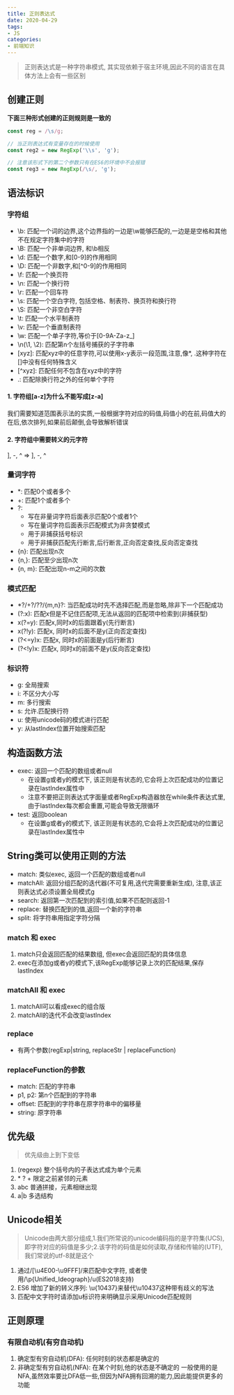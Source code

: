 ```yaml
---
title: 正则表达式
date: 2020-04-29
tags:
- JS
categories:
- 前端知识
---
```

> 正则表达式是一种字符串模式, 其实现依赖于宿主环境,因此不同的语言在具体方法上会有一些区别

## 创建正则
**下面三种形式创建的正则规则是一致的**
```js
const reg = /\s/g;

// 当正则表达式有变量存在的时候使用
const reg2 = new RegExp('\\s', 'g'); 

// 注意该形式下的第二个参数只有在ES6的环境中不会报错
const reg3 = new RegExp(/\s/, 'g');
```
## 语法标识
### 字符组
- \b: 匹配一个词的边界,这个边界指的一边是\w能够匹配的,一边是是空格和其他不在规定字符集中的字符
- \B: 匹配一个非单词边界, 和\b相反
- \d: 匹配一个数字,和[0-9]的作用相同
- \D: 匹配一个非数字,和[^0-9]的作用相同
- \f: 匹配一个换页符
- \n: 匹配一个换行符
- \r: 匹配一个回车符
- \s: 匹配一个空白字符, 包括空格、制表符、换页符和换行符
- \S: 匹配一个非空白字符
- \t: 匹配一个水平制表符
- \v: 匹配一个垂直制表符
- \w: 匹配一个单子字符,等价于[0-9A-Za-z_]
- \n(\1, \2): 匹配第n个左括号捕获的子字符串
- \[xyz\]: 匹配xyz中的任意字符,可以使用x-y表示一段范围,注意,像*, .这种字符在[]中没有任何特殊含义
- \[^xyz\]: 匹配任何不包含在xyz中的字符
- .: 匹配除换行符之外的任何单个字符

#### 1. 字符组[a-z]为什么不能写成[z-a]
我们需要知道范围表示法的实质,一般根据字符对应的码值,码值小的在前,码值大的在后,依次排列,如果前后颠倒,会导致解析错误

#### 2. 字符组中需要转义的元字符
], -, ^ => \], \-, \^

### 量词字符
- *: 匹配0个或者多个
- +: 匹配1个或者多个
- ?: 
  - 写在非量词字符后面表示匹配0个或者1个
  - 写在量词字符后面表示匹配模式为非贪婪模式 
  - 用于非捕获括号标识
  - 用于非捕获匹配先行断言,后行断言,正向否定查找,反向否定查找
- {n}: 匹配出现n次
- {n,}: 匹配至少出现n次
- {n, m}: 匹配出现n-m之间的次数

### 模式匹配
- *?/+?/??/{m,n}?: 当匹配成功时先不选择匹配,而是忽略,除非下一个匹配成功 
- (?:x): 匹配x但是不记住匹配项,无法从返回的匹配项中检索到(非捕获型)
- x(?=y): 匹配x,同时x的后面跟着y(先行断言)
- x(?!y): 匹配x, 同时x的后面不是y(正向否定查找)
- (?<=y)x: 匹配x, 同时x的前面是y(后行断言)
- (?<!y)x: 匹配x, 同时x的前面不是y(反向否定查找)

### 标识符
- g: 全局搜索
- i: 不区分大小写
- m: 多行搜索
- s: 允许.匹配换行符
- u: 使用unicode码的模式进行匹配
- y: 从lastIndex位置开始搜索匹配

## 构造函数方法
- exec: 返回一个匹配的数组或者null
  - 在设置g或者y的模式下, 该正则是有状态的,它会将上次匹配成功的位置记录在lastIndex属性中
  - 注意不要把正则表达式字面量或者RegExp构造器放在while条件表达式里,由于lastIndex每次都会重置,可能会导致无限循环
- test: 返回boolean
  - 在设置g或者y的模式下, 该正则是有状态的,它会将上次匹配成功的位置记录在lastIndex属性中

## String类可以使用正则的方法
- match: 类似exec, 返回一个匹配的数组或者null
- matchAll: 返回分组匹配的迭代器(不可复用,迭代完需要重新生成), 注意,该正则表达式必须设置全局模式g
- search: 返回第一次匹配到的索引值,如果不匹配则返回-1
- replace: 替换匹配到的值,返回一个新的字符串
- split: 将字符串用指定字符分隔

### match 和 exec
1. match只会返回匹配的结果数组, 但exec会返回匹配的具体信息
2. exec在添加g或者y的模式下,该RegExp能够记录上次的匹配结果,保存lastIndex
### matchAll 和 exec
1. matchAll可以看成exec的组合版
2. matchAll的迭代不会改变lastIndex
### replace
- 有两个参数(regExp|string, replaceStr | replaceFunction)
### replaceFunction的参数
- match: 匹配的字符串
- p1, p2: 第n个匹配到的字符串
- offset: 匹配到的字符串在原字符串中的偏移量
- string: 原字符串

## 优先级
> 优先级由上到下变低
1. (regexp) 整个括号内的子表达式成为单个元素
2. \* ? + 限定之前紧邻的元素
3. abc 普通拼接，元素相继出现
4. a|b 多选结构

## Unicode相关
> Unicode由两大部分组成,1.我们所常说的unicode编码指的是字符集(UCS),即字符对应的码值是多少;2.该字符的码值是如何读取,存储和传输的(UTF), 我们常说的utf-8就是这个
1. 通过/[\u4E00-\u9FFF]/来匹配中文字符, 或者使用/\p{Unified_Ideograph}/u(ES2018支持)
2. ES6 增加了新的转义序列: \u{10437}来替代\u10437这种带有歧义的写法
3. 匹配中文字符时请添加u标识符来明确显示采用Unicode匹配规则

## 正则原理
### 有限自动机(有穷自动机)
1. 确定型有穷自动机(DFA): 任何时刻的状态都是确定的
2. 非确定型有穷自动机(NFA): 在某个时刻,他的状态是不确定的
一般使用的是NFA,虽然效率要比DFA低一些,但因为NFA拥有回溯的能力,因此能提供更多的功能
